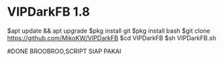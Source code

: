 # VIPDarkFB 1.8
$apt update && apt upgrade
$pkg install git
$pkg install bash
$git clone https://github.com/MikoKW/VIPDarkFB
$cd VIPDarkFB
$sh VIPDarkFB.sh

#DONE BROOBROO,SCRIPT SIAP PAKAI
